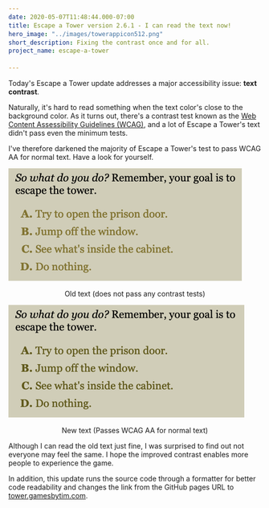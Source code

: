 ```yaml
---
date: 2020-05-07T11:48:44.000-07:00
title: Escape a Tower version 2.6.1 - I can read the text now!
hero_image: "../images/towerappicon512.png"
short_description: Fixing the contrast once and for all.
project_name: escape-a-tower

---
```

Today's Escape a Tower update addresses a major accessibility issue: **text contrast**.

Naturally, it's hard to read something when the text color's close to the background color. As it turns out, there's a contrast test known as the [Web Content Assessibility Guidelines (WCAG)](https://webaim.org/resources/contrastchecker/), and a lot of Escape a Tower's text didn't pass even the minimum tests.

I've therefore darkened the majority of Escape a Tower's test to pass WCAG AA for normal text. Have a look for yourself.

![](../images/toweroldcontrast.png)

<p align="center">Old text (does not pass any contrast tests)</p>

![](../images/towernewcontrast.png)

<p align="center">New text (Passes WCAG AA for normal text)</p>

Although I can read the old text just fine, I was surprised to find out not everyone may feel the same. I hope the improved contrast enables more people to experience the game.

In addition, this update runs the source code through a formatter for better code readability and changes the link from the GitHub pages URL to [tower.gamesbytim.com](https://tower.gamesbytim.com/).